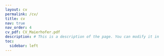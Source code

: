 ```yaml
---
layout: cv
permalink: /cv/
title: cv
nav: true
nav_order: 4
cv_pdf: CV_Maierhofer.pdf
description: # This is a description of the page. You can modify it in 'pages/_cv.md'. You can also change or remove the top pdf download button.
toc:
  sidebar: left
---
```

